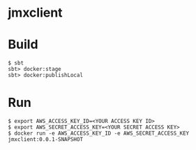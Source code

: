 jmxclient
=========

# Build

```
$ sbt
sbt> docker:stage
sbt> docker:publishLocal
```

# Run

```
$ export AWS_ACCESS_KEY_ID=<YOUR ACCESS KEY ID>
$ export AWS_SECRET_ACCESS_KEY=<YOUR SECRET ACCESS KEY>
$ docker run -e AWS_ACCESS_KEY_ID -e AWS_SECRET_ACCESS_KEY jmxclient:0.0.1-SNAPSHOT
```